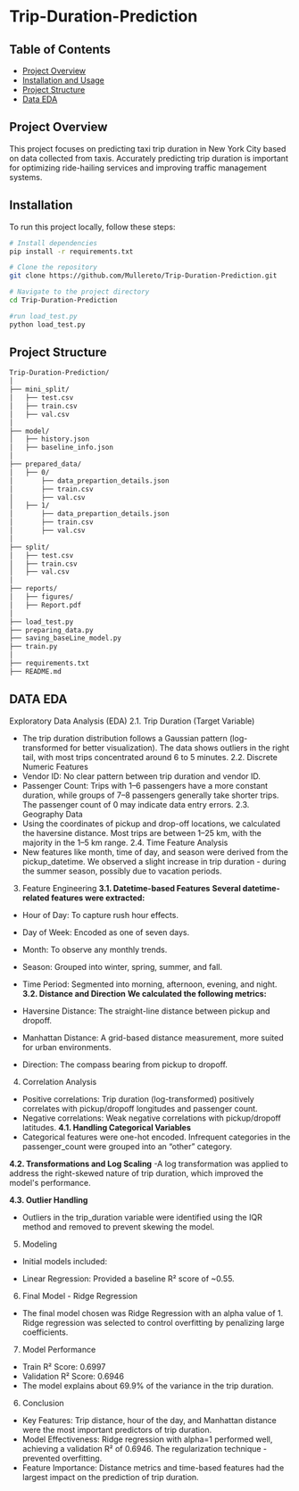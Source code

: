 # Trip-Duration-Prediction

## Table of Contents

- [Project Overview](#project-overview)
- [Installation and Usage](#installation)
- [Project Structure](#project-structure)
- [Data EDA](#data-eda)

## Project Overview

This project focuses on predicting taxi trip duration in New York City based on data collected from taxis. Accurately predicting trip duration is important for optimizing ride-hailing services and improving traffic management systems.

## Installation
To run this project locally, follow these steps:

```bash
# Install dependencies
pip install -r requirements.txt

# Clone the repository
git clone https://github.com/Mullereto/Trip-Duration-Prediction.git

# Navigate to the project directory
cd Trip-Duration-Prediction

#run load_test.py
python load_test.py
```
## Project Structure

```bash
Trip-Duration-Prediction/
│
├── mini_split/                    
│   ├── test.csv                  
│   ├── train.csv 
│   ├── val.csv   
│
├── model/               
│   ├── history.json     
│   ├── baseline_info.json    
│
├── prepared_data/                       
│   ├── 0/             
│       ├── data_prepartion_details.json      
│       ├── train.csv                
│       ├── val.csv      
│   ├── 1/             
│       ├── data_prepartion_details.json      
│       ├── train.csv                
│       ├── val.csv      
│
├── split/                     
│   ├── test.csv          
│   ├── train.csv          
│   ├── val.csv          
│
├── reports/                    
│   ├── figures/                
│   ├── Report.pdf              
│
├── load_test.py                     
├── preparing_data.py                     
├── saving_baseLine_model.py                     
├── train.py                                        
│            
├── requirements.txt            
├── README.md                                    
```
## DATA EDA

Exploratory Data Analysis (EDA)
2.1. Trip Duration (Target Variable)
- The trip duration distribution follows a Gaussian pattern (log-transformed for better visualization). The data shows outliers in the right tail, with most trips concentrated around 6 to 5 minutes.
2.2. Discrete Numeric Features
- Vendor ID: No clear pattern between trip duration and vendor ID.
- Passenger Count: Trips with 1–6 passengers have a more constant duration, while groups of 7–8 passengers generally take shorter trips. The passenger count of 0 may indicate data entry errors.
2.3. Geography Data
- Using the coordinates of pickup and drop-off locations, we calculated the haversine distance. Most trips are between 1–25 km, with the majority in the 1–5 km range.
2.4. Time Feature Analysis
- New features like month, time of day, and season were derived from the pickup_datetime. We observed a slight increase in trip duration - during the summer season, possibly due to vacation periods.
3. Feature Engineering
**3.1. Datetime-based Features**
**Several datetime-related features were extracted:**

- Hour of Day: To capture rush hour effects.
- Day of Week: Encoded as one of seven days.
- Month: To observe any monthly trends.
- Season: Grouped into winter, spring, summer, and fall.
- Time Period: Segmented into morning, afternoon, evening, and night.
**3.2. Distance and Direction**
**We calculated the following metrics:**

- Haversine Distance: The straight-line distance between pickup and dropoff.
- Manhattan Distance: A grid-based distance measurement, more suited for urban environments.
- Direction: The compass bearing from pickup to dropoff.
4. Correlation Analysis
- Positive correlations: Trip duration (log-transformed) positively correlates with pickup/dropoff longitudes and passenger count.
- Negative correlations: Weak negative correlations with pickup/dropoff latitudes.
**4.1. Handling Categorical Variables**
- Categorical features were one-hot encoded. Infrequent categories in the passenger_count were grouped into an “other” category.

**4.2. Transformations and Log Scaling**
-A log transformation was applied to address the right-skewed nature of trip duration, which improved the model's performance.

**4.3. Outlier Handling**
- Outliers in the trip_duration variable were identified using the IQR method and removed to prevent skewing the model.

5. Modeling
- Initial models included:

- Linear Regression: Provided a baseline R² score of ~0.55.
6. Final Model - Ridge Regression
- The final model chosen was Ridge Regression with an alpha value of 1. Ridge regression was selected to control overfitting by penalizing large coefficients.

7. Model Performance
- Train R² Score: 0.6997
- Validation R² Score: 0.6946
- The model explains about 69.9% of the variance in the trip duration.

6. Conclusion
- Key Features: Trip distance, hour of the day, and Manhattan distance were the most important predictors of trip duration.
- Model Effectiveness: Ridge regression with alpha=1 performed well, achieving a validation R² of 0.6946. The regularization technique - prevented overfitting.
- Feature Importance: Distance metrics and time-based features had the largest impact on the prediction of trip duration.